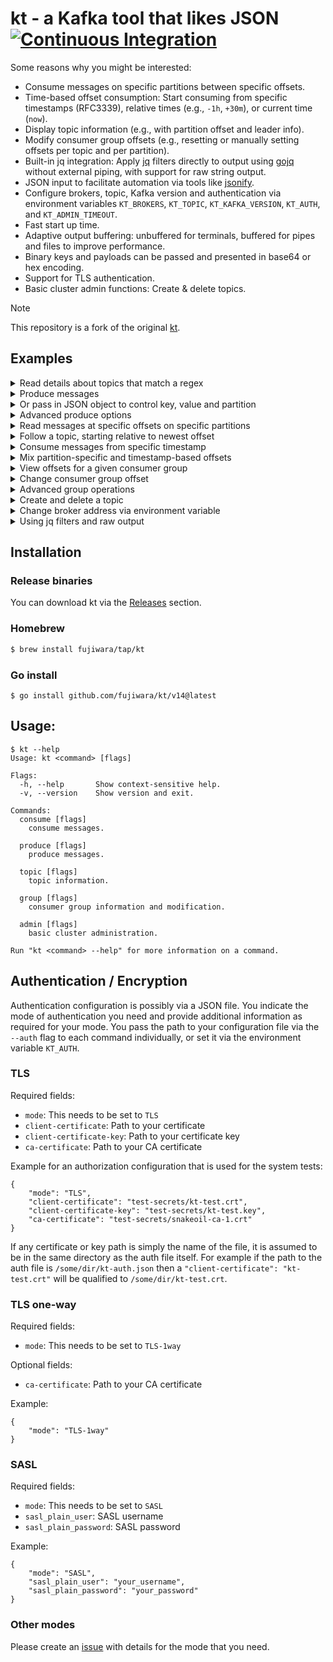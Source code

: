 # kt - a Kafka tool that likes JSON [![Continuous Integration](https://github.com/fujiwara/kt/actions/workflows/go.yml/badge.svg)](https://github.com/fujiwara/kt/actions/workflows/go.yml)

Some reasons why you might be interested:

* Consume messages on specific partitions between specific offsets.
* Time-based offset consumption: Start consuming from specific timestamps (RFC3339), relative times (e.g., `-1h`, `+30m`), or current time (`now`).
* Display topic information (e.g., with partition offset and leader info).
* Modify consumer group offsets (e.g., resetting or manually setting offsets per topic and per partition).
* Built-in jq integration: Apply [jq](https://stedolan.github.io/jq/) filters directly to output using [gojq](https://github.com/itchyny/gojq) without external piping, with support for raw string output.
* JSON input to facilitate automation via tools like [jsonify](https://github.com/fgeller/jsonify).
* Configure brokers, topic, Kafka version and authentication via environment variables `KT_BROKERS`, `KT_TOPIC`, `KT_KAFKA_VERSION`, `KT_AUTH`, and `KT_ADMIN_TIMEOUT`.
* Fast start up time.
* Adaptive output buffering: unbuffered for terminals, buffered for pipes and files to improve performance.
* Binary keys and payloads can be passed and presented in base64 or hex encoding.
* Support for TLS authentication.
* Basic cluster admin functions: Create & delete topics.

> [!NOTE]
> This repository is a fork of the original [kt](https://github.com/fgeller/kt).

## Examples

<details><summary>Read details about topics that match a regex</summary>

```sh
$ kt topic --filter news --partitions
{
  "name": "actor-news",
  "partitions": [
    {
      "id": 0,
      "oldest": 0,
      "newest": 0
    }
  ]
}
```
</details>

<details><summary>Produce messages</summary>

```sh
$ echo 'Alice wins Oscar' | kt produce --topic actor-news --literal
{
  "count": 1,
  "partition": 0,
  "startOffset": 0
}
$ echo 'Bob wins Oscar' | kt produce --topic actor-news --literal
{
  "count": 1,
  "partition": 0,
  "startOffset": 0
}
$ for i in {6..9} ; do echo Bourne sequel $i in production. | kt produce --topic actor-news --literal ;done
{
  "count": 1,
  "partition": 0,
  "startOffset": 1
}
{
  "count": 1,
  "partition": 0,
  "startOffset": 2
}
{
  "count": 1,
  "partition": 0,
  "startOffset": 3
}
{
  "count": 1,
  "partition": 0,
  "startOffset": 4
}
```
</details>

<details><summary>Or pass in JSON object to control key, value and partition</summary>

```sh
$ echo '{"value": "Terminator terminated", "key": "Arni", "partition": 0}' | kt produce --topic actor-news
{
  "count": 1,
  "partition": 0,
  "startOffset": 5
}
```
</details>

<details><summary>Advanced produce options</summary>

```sh
# With compression (gzip, snappy, lz4)
$ echo 'Compressed message' | kt produce --topic actor-news --literal --compression gzip

# With custom partitioner
$ echo '{"value": "message", "key": "test"}' | kt produce --topic actor-news --partitioner hashCode

# With batch processing and buffer size
$ cat messages.json | kt produce --topic actor-news --batch 100 --buffer-size 16384

# Decode input from base64 or hex
$ echo 'aGVsbG8gd29ybGQ=' | kt produce --topic actor-news --decode-value base64 --literal
```
</details>

<details><summary>Read messages at specific offsets on specific partitions</summary>

```sh
$ kt consume --topic actor-news --offsets 0=1:2
{
  "partition": 0,
  "offset": 1,
  "key": "",
  "value": "Bourne sequel 6 in production.",
  "timestamp": "1970-01-01T00:59:59.999+01:00"
}
{
  "partition": 0,
  "offset": 2,
  "key": "",
  "value": "Bourne sequel 7 in production.",
  "timestamp": "1970-01-01T00:59:59.999+01:00"
}
```
</details>

<details><summary>Follow a topic, starting relative to newest offset</summary>

```sh
$ kt consume --topic actor-news --offsets all=newest-1:
{
  "partition": 0,
  "offset": 4,
  "key": "",
  "value": "Bourne sequel 9 in production.",
  "timestamp": "1970-01-01T00:59:59.999+01:00"
}
{
  "partition": 0,
  "offset": 5,
  "key": "Arni",
  "value": "Terminator terminated",
  "timestamp": "1970-01-01T00:59:59.999+01:00"
}
^Creceived interrupt - shutting down
shutting down partition consumer for partition 0
```
</details>

<details><summary>Consume messages from specific timestamp</summary>

```sh
# Start from current time (equivalent to newest)
$ kt consume --topic actor-news --offsets now

# Start from specific absolute time (RFC3339 format)
$ kt consume --topic actor-news --offsets "2023-12-01T15:00:00Z"

# Start from 1 hour ago
$ kt consume --topic actor-news --offsets "-1h"

# Start from 30 minutes in the future
$ kt consume --topic actor-news --offsets "+30m"
```
</details>

<details><summary>Mix partition-specific and timestamp-based offsets</summary>

```sh
# Partition 0 from oldest, others from 1 hour ago
$ kt consume --topic actor-news --offsets "0=oldest,-1h"

# Specific partitions with absolute timestamp
$ kt consume --topic actor-news --offsets "1=2023-12-01T15:00:00Z,2=now"
```
</details>

<details><summary>View offsets for a given consumer group</summary>

```sh
$ kt group --group enews --topic actor-news --partitions 0
found 1 groups
found 1 topics
{
  "name": "enews",
  "topic": "actor-news",
  "offsets": [
    {
      "partition": 0,
      "offset": 6,
      "lag": 0
    }
  ]
}
```
</details>

<details><summary>Change consumer group offset</summary>

```sh
$ kt group --group enews --topic actor-news --partitions 0 --reset 1
found 1 groups
found 1 topics
{
  "name": "enews",
  "topic": "actor-news",
  "offsets": [
    {
      "partition": 0,
      "offset": 1,
      "lag": 5
    }
  ]
}
$ kt group --group enews --topic actor-news --partitions 0
found 1 groups
found 1 topics
{
  "name": "enews",
  "topic": "actor-news",
  "offsets": [
    {
      "partition": 0,
      "offset": 1,
      "lag": 5
    }
  ]
}
```
</details>

<details><summary>Advanced group operations</summary>

```sh
# Filter groups by name pattern
$ kt group --filter-groups "^test-.*"

# Filter topics by name pattern with group info
$ kt group --group my-group --filter-topics "^actor-.*"

# Reset consumer group offset to specific timestamp
$ kt group --group my-group --topic actor-news --reset "2023-12-01T15:00:00Z"

# Reset to specific offset number
$ kt group --group my-group --topic actor-news --partitions 0,1 --reset 100

# Show offsets without fetching additional data
$ kt group --group my-group --offsets
```
</details>

<details><summary>Create and delete a topic</summary>

```sh
$ kt admin --create-topic morenews --topic-detail <(jsonify =NumPartitions 1 =ReplicationFactor 1)
$ kt topic --filter news
{
  "name": "morenews"
}
$ kt admin --delete-topic morenews
$ kt topic --filter news
```

</details>

<details><summary>Change broker address via environment variable</summary>

```sh
$ export KT_BROKERS=brokers.kafka:9092
$ kt <command> <option>
```

</details>

<details><summary>Using jq filters and raw output</summary>

```sh
# Apply jq filter to extract specific fields
$ kt consume --topic actor-news --offsets 0=0:1 --jq '.value'
"Bourne sequel 6 in production."

# Use raw output (like jq -r) to get unquoted strings
$ kt consume --topic actor-news --offsets 0=0:1 --jq '.value' --raw
Bourne sequel 6 in production.

# Extract and parse JSON values
$ kt consume --topic json-data --jq '.value | fromjson | .field'

# Filter messages by key
$ kt consume --topic actor-news --jq 'select(.key == "Arni")'

# Control pretty printing (enabled by default for terminals)
$ kt consume --topic actor-news --offsets 0=0:1 --no-pretty
{"partition":0,"offset":0,"key":"","value":"Alice wins Oscar","timestamp":"1970-01-01T00:59:59.999+01:00"}
```

</details>

## Installation

### Release binaries

You can download kt via the [Releases](https://github.com/fujiwara/kt/releases) section.

### Homebrew

```sh
$ brew install fujiwara/tap/kt
```

### Go install

```console
$ go install github.com/fujiwara/kt/v14@latest
```

## Usage:

    $ kt --help
    Usage: kt <command> [flags]

    Flags:
      -h, --help       Show context-sensitive help.
      -v, --version    Show version and exit.

    Commands:
      consume [flags]
        consume messages.

      produce [flags]
        produce messages.

      topic [flags]
        topic information.

      group [flags]
        consumer group information and modification.

      admin [flags]
        basic cluster administration.

    Run "kt <command> --help" for more information on a command.

## Authentication / Encryption

Authentication configuration is possibly via a JSON file. You indicate the mode
of authentication you need and provide additional information as required for
your mode. You pass the path to your configuration file via the `--auth` flag to
each command individually, or set it via the environment variable `KT_AUTH`.

### TLS

Required fields:

 - `mode`: This needs to be set to `TLS`
 - `client-certificate`: Path to your certificate
 - `client-certificate-key`: Path to your certificate key
 - `ca-certificate`: Path to your CA certificate

Example for an authorization configuration that is used for the system tests:


    {
        "mode": "TLS",
        "client-certificate": "test-secrets/kt-test.crt",
        "client-certificate-key": "test-secrets/kt-test.key",
        "ca-certificate": "test-secrets/snakeoil-ca-1.crt"
    }

If any certificate or key path is simply the name of the file, it is assumed to
be in the same directory as the auth file itself. For example if the path to the
auth file is `/some/dir/kt-auth.json` then a `"client-certificate":
"kt-test.crt"` will be qualified to `/some/dir/kt-test.crt`.

### TLS one-way

Required fields:

 - `mode`: This needs to be set to `TLS-1way`

Optional fields:

 - `ca-certificate`: Path to your CA certificate


Example:


    {
        "mode": "TLS-1way"
    }

### SASL

Required fields:

 - `mode`: This needs to be set to `SASL`
 - `sasl_plain_user`: SASL username
 - `sasl_plain_password`: SASL password

Example:

    {
        "mode": "SASL",
        "sasl_plain_user": "your_username",
        "sasl_plain_password": "your_password"
    }

### Other modes

Please create an
[issue](https://github.com/fujiwara/kt/issues/new) with details for the mode that you need.
